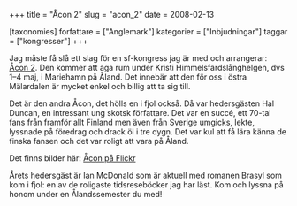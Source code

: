 +++
title = "Åcon 2"
slug = "acon_2"
date = 2008-02-13

[taxonomies]
forfattare = ["Anglemark"]
kategorier = ["Inbjudningar"]
taggar = ["kongresser"]
+++

Jag måste få slå ett slag för en sf-kongress jag är med och arrangerar: [Åcon 2](http://acon2.wordpress.com). Den kommer att äga rum under Kristi Himmelsfärdslånghelgen, dvs 1–4 maj, i Mariehamn på Åland. Det innebär att den för oss i östra Mälardalen är mycket enkel och billig att ta sig till.

Det är den andra Åcon, det hölls en i fjol också. Då var hedersgästen Hal Duncan, en intressant ung skotsk författare. Det var en succé, ett 70-tal fans från framför allt Finland men även från Sverige umgicks, lekte, lyssnade på föredrag och drack öl i tre dygn. Det var kul att få lära känna de finska fansen och det var roligt att vara på Åland.

Det finns bilder här: [Åcon på Flickr](https://www.flickr.com/search/?q=%C3%85con&amp;w=all)

Årets hedersgäst är Ian McDonald som är aktuell med romanen Brasyl som kom i fjol: en av de roligaste tidsreseböcker jag har läst. Kom och lyssna på honom under en Ålandssemester du med!
